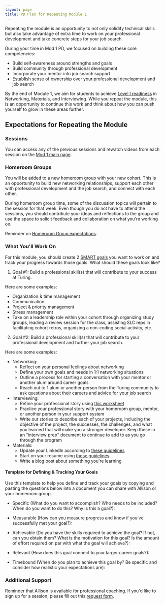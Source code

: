 ```yaml
---
layout: page
title: PD Plan for Repeating Module 1
---
```


Repeating the module is an opportunity to not only solidify technical skills but also take advantage of extra time to work on your professional development and take concrete steps for your job search.

During your time in Mod 1 PD, we focused on building these core competencies:

* Build self-awareness around strengths and goals
* Build community through professional development
* Incorporate your mentor into job search support
* Establish sense of ownership over your professional development and job search

By the end of Module 1, we aim for students to achieve [Level I readiness](/standards_and_rubric/index) in Networking, Materials, and Interviewing. While you repeat the module, this is an opportunity to continue this work and think about how you can push yourself to grow in these areas further.

## Expectations for Repeating the Module

### Sessions
You can access any of the previous sessions and rewatch videos from each session on the [Mod 1 main page](/module_one/index).

### Homeroom Groups
You will be added to a new homeroom group with your new cohort. This is an opportunity to build new networking relationships, support each other with professional development and the job search, and connect with each other. 

During homeroom group time, some of the discussion topics will pertain to the session for that week. Even though you do not have to attend the sessions, you should contribute your ideas and reflections to the group and use the space to solicit feedback and collaboration on what you're working on. 

Reminder on [Homeroom Group expectations](/student_discussion_groups/).

### What You'll Work On
For this module, you should create 2 [SMART goals](https://www.smartsheet.com/blog/essential-guide-writing-smart-goals) you want to work on and track your progress towards those goals. What should these goals look like? 

1. Goal #1: Build a professional skill(s) that will contribute to your success at Turing.

Here are some examples:
  * Organization & time management
  * Communication
  * Project & priority management
  * Stress management
  * Take on a leadership role within your cohort through organizing study groups, leading a review session for the class, assisting SLC reps in facilitating cohort retros, organizing a non-coding social activity, etc.


2. Goal #2: Build a professional skill(s) that will contribute to your professional development and further your job search.

Here are some examples:
  * Networking:
     * Reflect on your personal feelings about networking
     * Define your own goals and needs in 1:1 networking situations
     * Outline a process for starting a conversation with your mentor or another alum around career goals
     * Reach out to 1 alum or another person from the Turing community to ask questions about their careers and advice for your job search
  * Interviewing:
     * Refine your professional story using [this worksheet](https://docs.google.com/spreadsheets/d/19JdLwk6ENV_Q6qvAlPMvMHoUVSIyLzYPp32pdaxL8Qg/edit?usp=sharing)
     * Practice your professional story with your homeroom group, mentor, or another person in your support system
     * Write out stories to describe each of your projects, including the objective of the project, the successes, the challenges, and what you learned that will make you a stronger developer. Keep these in an "interview prep" document to continue to add to as you go through the program
  * Materials:
     * Update your LinkedIn according to [these guidelines](/resources/branding_resources)
     * Start on your resume using [these guidelines](/resources/resume_resources)
     * Write a blog post about something you're learning

#### Template for Defining & Tracking Your Goals
Use this template to help you define and track your goals by copying and pasting the questions below into a document you can share with Allison or your homeroom group. 

* Specific (What do you want to accomplish? Who needs to be included? When do you want to do this? Why is this a goal?): 

* Measurable (How can you measure progress and know if you’ve successfully met your goal?):

* Achievable (Do you have the skills required to achieve the goal? If not, can you obtain them? What is the motivation for this goal? Is the amount of effort required on par with what the goal will achieve?):

* Relevant (How does this goal connect to your larger career goals?):

* Timebound (When do you plan to achieve this goal by? Be specific and consider how realistic your expectations are):

### Additional Support
Reminder that Allison is available for professional coaching. If you'd like to sign up for a session, please fill out this [request form](https://forms.gle/g84XjDuwLaBidDga9).
